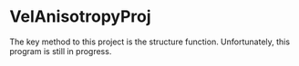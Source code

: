 # VelAnisotropyProj
The key method to this project is the structure function. Unfortunately, this program is still in progress.
